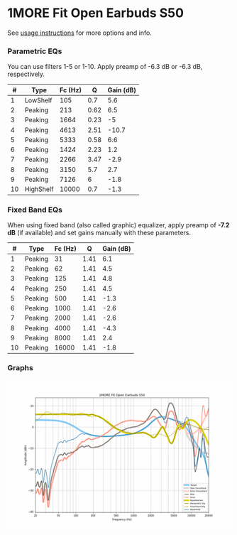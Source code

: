 # 1MORE Fit Open Earbuds S50
See [usage instructions](https://github.com/jaakkopasanen/AutoEq#usage) for more options and info.

### Parametric EQs
You can use filters 1-5 or 1-10. Apply preamp of -6.3 dB or -6.3 dB, respectively.

|   # | Type      |   Fc (Hz) |    Q |   Gain (dB) |
|-----|-----------|-----------|------|-------------|
|   1 | LowShelf  |       105 | 0.7  |         5.6 |
|   2 | Peaking   |       213 | 0.62 |         6.5 |
|   3 | Peaking   |      1664 | 0.23 |        -5   |
|   4 | Peaking   |      4613 | 2.51 |       -10.7 |
|   5 | Peaking   |      5333 | 0.58 |         6.6 |
|   6 | Peaking   |      1424 | 2.23 |         1.2 |
|   7 | Peaking   |      2266 | 3.47 |        -2.9 |
|   8 | Peaking   |      3150 | 5.7  |         2.7 |
|   9 | Peaking   |      7126 | 6    |        -1.8 |
|  10 | HighShelf |     10000 | 0.7  |        -1.3 |

### Fixed Band EQs
When using fixed band (also called graphic) equalizer, apply preamp of **-7.2 dB** (if available) and set gains manually with these parameters.

|   # | Type    |   Fc (Hz) |    Q |   Gain (dB) |
|-----|---------|-----------|------|-------------|
|   1 | Peaking |        31 | 1.41 |         6.1 |
|   2 | Peaking |        62 | 1.41 |         4.5 |
|   3 | Peaking |       125 | 1.41 |         4.8 |
|   4 | Peaking |       250 | 1.41 |         4.5 |
|   5 | Peaking |       500 | 1.41 |        -1.3 |
|   6 | Peaking |      1000 | 1.41 |        -2.6 |
|   7 | Peaking |      2000 | 1.41 |        -2.6 |
|   8 | Peaking |      4000 | 1.41 |        -4.3 |
|   9 | Peaking |      8000 | 1.41 |         2.4 |
|  10 | Peaking |     16000 | 1.41 |        -1.8 |

### Graphs
![](./1MORE%20Fit%20Open%20Earbuds%20S50.png)
